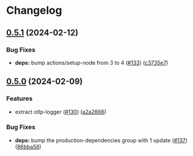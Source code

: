 # Changelog

## [0.5.1](https://github.com/Vunovati/pino-opentelemetry-transport/compare/v0.5.0...v0.5.1) (2024-02-12)


### Bug Fixes

* **deps:** bump actions/setup-node from 3 to 4 ([#133](https://github.com/Vunovati/pino-opentelemetry-transport/issues/133)) ([c3735e7](https://github.com/Vunovati/pino-opentelemetry-transport/commit/c3735e7ebd38c5d1893238e893490d4b353d5662))

## [0.5.0](https://github.com/Vunovati/pino-opentelemetry-transport/compare/v0.4.1...v0.5.0) (2024-02-09)


### Features

* extract otlp-logger ([#130](https://github.com/Vunovati/pino-opentelemetry-transport/issues/130)) ([a2a2666](https://github.com/Vunovati/pino-opentelemetry-transport/commit/a2a2666f75befda0e4b25a9c4e8e53c6f94953e7))


### Bug Fixes

* **deps:** bump the production-dependencies group with 1 update ([#137](https://github.com/Vunovati/pino-opentelemetry-transport/issues/137)) ([86bba58](https://github.com/Vunovati/pino-opentelemetry-transport/commit/86bba58d558382571878bd4b91fa322bf850e853))
